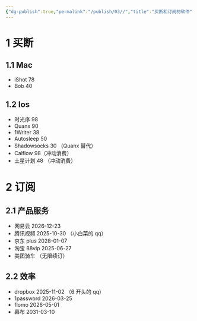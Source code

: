 ```yaml
---
{"dg-publish":true,"permalink":"/publish/03//","title":"买断和订阅的软件"}
---
```



# 1 买断

## 1.1 Mac

- iShot 78
- Bob 40

<!-- more -->

## 1.2 Ios

- 时光序 98
- Quanx 90
- 1Writer 38
- Autosleep 50
- Shadowsocks 30 （Quanx 替代）
- Calflow 98（冲动消费）
- 土星计划 48 （冲动消费）

# 2 订阅

## 2.1 产品服务

- 网易云 2026-12-23
- 腾讯视频 2025-10-30 （小白菜的 qq）
- 京东 plus 2028-01-07
- 淘宝 88vip 2025-06-27
- 美团骑车 （无限续订）

## 2.2 效率

- dropbox 2025-11-02 （6 开头的 qq）
- 1password 2026-03-25
- flomo 2026-05-01
- 幕布 2031-03-10
